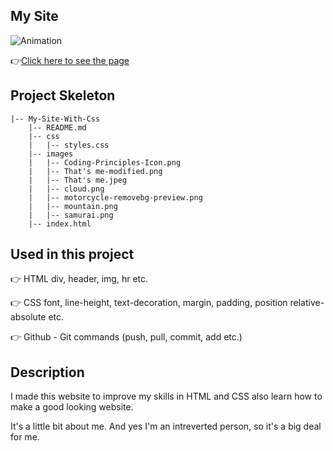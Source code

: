 ## My Site
![Animation](https://github.com/bbluechip/My-Site-With-Css/blob/main/images/Animation.gif)

👉[Click here to see the page](https://bbluechip.github.io/My-Site-With-Css/)

## Project Skeleton
```
|-- My-Site-With-Css
    |-- README.md
    |-- css
    |   |-- styles.css
    |-- images
    |   |-- Coding-Principles-Icon.png     
    |   |-- That's me-modified.png
    |   |-- That's me.jpeg
    |   |-- cloud.png
    |   |-- motorcycle-removebg-preview.png
    |   |-- mountain.png
    |   |-- samurai.png 
    |-- index.html
```    

## Used in this project
👉 HTML div, header, img, hr etc.

👉 CSS font, line-height, text-decoration, margin, padding, position relative-absolute etc.

👉 Github - Git commands (push, pull, commit, add etc.)

## Description

I made this website to improve my skills in HTML and CSS also learn how to make a good looking website.

It's a little bit about me. And yes I'm an intreverted person, so it's a big deal for me.
